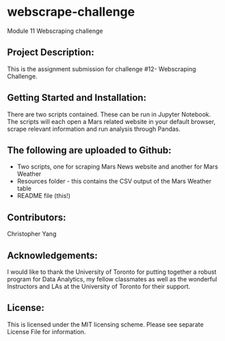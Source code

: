 # webscrape-challenge
Module 11 Webscraping challenge

## Project Description:
This is the assignment submission for challenge #12- Webscraping Challenge. 

## Getting Started and Installation:
There are two scripts contained. These can be run in Jupyter Notebook. The scripts will each open a Mars related website in your default browser, scrape relevant information and run analysis through Pandas.

## The following are uploaded to Github:
* Two scripts, one for scraping Mars News website and another for Mars Weather
* Resources folder - this contains the CSV output of the Mars Weather table
* README file (this!)

## Contributors:
Christopher Yang

## Acknowledgements:
I would like to thank the University of Toronto for putting together a robust program for Data Analytics, my fellow classmates as well as the wonderful Instructors and LAs at the University of Toronto for their support.

## License:
This is licensed under the MIT licensing scheme. Please see separate License File for information.